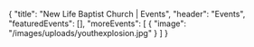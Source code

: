 {
"title": "New Life Baptist Church | Events",
  "header": "Events",
  "featuredEvents": [],
  "moreEvents": [
    {
      "image": "/images/uploads/youthexplosion.jpg"
    }
  ]
}

